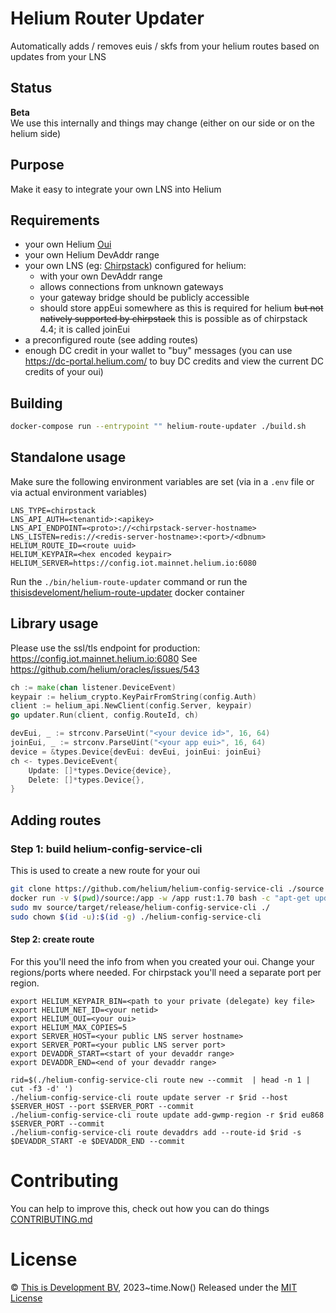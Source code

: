 # Helium Router Updater

Automatically adds / removes euis / skfs from your helium routes based on updates from your LNS

## Status

**Beta**  
We use this internally and things may change (either on our side or on the helium side)  

## Purpose

Make it easy to integrate your own LNS into Helium

## Requirements

- your own Helium [Oui](https://docs.helium.com/use-the-network/run-a-network-server/buy-an-oui/) 
- your own Helium DevAddr range
- your own LNS (eg: [Chirpstack](https://www.chirpstack.io/)) configured for helium:
  - with your own DevAddr range
  - allows connections from unknown gateways
  - your gateway bridge should be publicly accessible 
  - should store appEui somewhere as this is required for helium ~~but not natively supported by chirpstack~~ this is possible as of chirpstack 4.4; it is called joinEui  
- a preconfigured route (see adding routes)
- enough DC credit in your wallet to "buy" messages (you can use https://dc-portal.helium.com/ to buy DC credits and view the current DC credits of your oui)

## Building

```bash
docker-compose run --entrypoint "" helium-route-updater ./build.sh
```

## Standalone usage

Make sure the following environment variables are set (via in a `.env` file or via actual environment variables)

```
LNS_TYPE=chirpstack
LNS_API_AUTH=<tenantid>:<apikey>
LNS_API_ENDPOINT=<proto>://<chirpstack-server-hostname>
LNS_LISTEN=redis://<redis-server-hostname>:<port>/<dbnum>
HELIUM_ROUTE_ID=<route uuid>
HELIUM_KEYPAIR=<hex encoded keypair>
HELIUM_SERVER=https://config.iot.mainnet.helium.io:6080
```

Run the `./bin/helium-route-updater` command or run the [thisisdeveloment/helium-route-updater](https://hub.docker.com/repository/docker/thisisdevelopment/helium-route-updater/general) docker container

## Library usage

Please use the ssl/tls endpoint for production: https://config.iot.mainnet.helium.io:6080
See https://github.com/helium/oracles/issues/543

```go
ch := make(chan listener.DeviceEvent)
keypair := helium_crypto.KeyPairFromString(config.Auth)
client := helium_api.NewClient(config.Server, keypair)
go updater.Run(client, config.RouteId, ch)

devEui, _ := strconv.ParseUint("<your device id>", 16, 64)
joinEui, _ := strconv.ParseUint("<your app eui>", 16, 64)
device = &types.Device{devEui: devEui, joinEui: joinEui}
ch <- types.DeviceEvent{
    Update: []*types.Device{device},
    Delete: []*types.Device{},
}

```

## Adding routes

### Step 1: build helium-config-service-cli

This is used to create a new route for your oui

```bash
git clone https://github.com/helium/helium-config-service-cli ./source
docker run -v $(pwd)/source:/app -w /app rust:1.70 bash -c "apt-get update && apt-get install -y protobuf-compiler && cargo install --path ."
sudo mv source/target/release/helium-config-service-cli ./
sudo chown $(id -u):$(id -g) ./helium-config-service-cli
```

#### Step 2: create route

For this you'll need the info from when you created your oui.
Change your regions/ports where needed. For chirpstack you'll need a separate port per region.

```base
export HELIUM_KEYPAIR_BIN=<path to your private (delegate) key file>
export HELIUM_NET_ID=<your netid>
export HELIUM_OUI=<your oui>
export HELIUM_MAX_COPIES=5
export SERVER_HOST=<your public LNS server hostname>
export SERVER_PORT=<your public LNS server port>
export DEVADDR_START=<start of your devaddr range>
export DEVADDR_END=<end of your devaddr range> 

rid=$(./helium-config-service-cli route new --commit  | head -n 1 | cut -f3 -d' ')
./helium-config-service-cli route update server -r $rid --host $SERVER_HOST --port $SERVER_PORT --commit
./helium-config-service-cli route update add-gwmp-region -r $rid eu868 $SERVER_PORT --commit
./helium-config-service-cli route devaddrs add --route-id $rid -s $DEVADDR_START -e $DEVADDR_END --commit
```

# Contributing
You can help to improve this, check out how you can do things [CONTRIBUTING.md](CONTRIBUTING.md)

# License
© [This is Development BV](https://www.thisisdevelopment.nl), 2023~time.Now()
Released under the [MIT License](./LICENSE)

